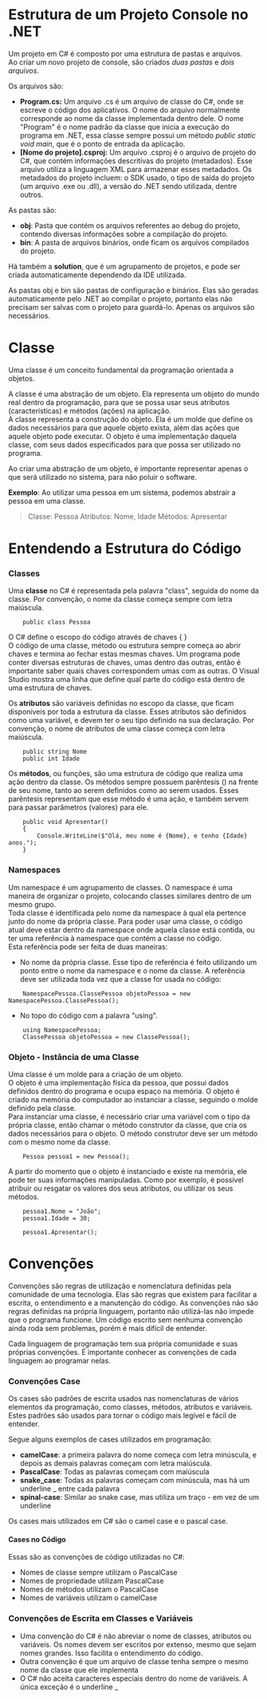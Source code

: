 
# Estrutura de um Projeto Console no .NET

Um projeto em C# é composto por uma estrutura de pastas e arquivos.  
Ao criar um novo projeto de console, são criados *duas pastas* e *dois arquivos*.

Os arquivos são:
- **Program.cs:** Um arquivo .cs é um arquivo de classe do C#, onde se escreve o código dos aplicativos. O nome do arquivo normalmente corresponde ao nome da classe implementada dentro dele. O nome "Program" é o nome padrão da classe que inicia a execução do programa em .NET, essa classe sempre possui um método *public static void main*, que é o ponto de entrada da aplicação.  
- **[Nome do projeto].csproj:** Um arquivo .csproj é o arquivo de projeto do C#, que contém informações descritivas do projeto (metadados). Esse arquivo utiliza a linguagem XML para armazenar esses metadados.
Os metadados do projeto incluem: o SDK usado, o tipo de saída do projeto (um arquivo .exe ou .dll), a versão do .NET sendo utilizada, dentre outros.

As pastas são:
- **obj**: Pasta que contém os arquivos referentes ao debug do projeto, contendo diversas informações sobre a compilação do projeto.  
- **bin**: A pasta de arquivos binários, onde ficam os arquivos compilados do projeto.

Há também a **solution**, que é um agrupamento de projetos, e pode ser criada automaticamente dependendo da IDE utilizada.

As pastas obj e bin são pastas de configuração e binários. Elas são geradas automaticamente pelo .NET ao compilar o projeto, portanto elas não precisam ser salvas com o projeto para guardá-lo. Apenas os arquivos são necessários.

# Classe

Uma classe é um conceito fundamental da programação orientada a objetos.

A classe é uma abstração de um objeto. Ela representa um objeto do mundo real dentro da programação, para que se possa usar seus atributos (características) e métodos (ações) na aplicação.  
A classe representa a construção do objeto. Ela é um molde que define os dados necessários para que aquele objeto exista, além das ações que aquele objeto pode executar. O objeto é uma implementação daquela classe, com seus dados especificados para que possa ser utilizado no programa.

Ao criar uma abstração de um objeto, é importante representar apenas o que será utilizado no sistema, para não poluir o software.  

**Exemplo**: Ao utilizar uma pessoa em um sistema, podemos abstrair a pessoa em uma classe.
> Classe: Pessoa
> Atributos: Nome, Idade
> Métodos: Apresentar

# Entendendo a Estrutura do Código

### Classes

Uma **classe** no C# é representada pela palavra "class", seguida do nome da classe. Por convenção, o nome da classe começa sempre com letra maiúscula.

```
	public class Pessoa
```

O C# define o escopo do código através de chaves { }  
O código de uma classe, método ou estrutura sempre começa ao abrir chaves e termina ao fechar estas mesmas chaves. Um programa pode conter diversas estruturas de chaves, umas dentro das outras, então é importante saber quais chaves correspondem umas com as outras. O Visual Studio mostra uma linha que define qual parte do código está dentro de uma estrutura de chaves.

Os **atributos** são variáveis definidas no escopo da classe, que ficam disponíveis por toda a estrutura da classe. Esses atributos são definidos como uma variável, e devem ter o seu tipo definido na sua declaração. Por convenção, o nome de atributos de uma classe começa com letra maiúscula.

```
	public string Nome
	public int Idade
```

Os **métodos**, ou funções, são uma estrutura de código que realiza uma ação dentro da classe. Os métodos sempre possuem parêntesis () na frente de seu nome, tanto ao serem definidos como ao serem usados. Esses parêntesis representam que esse método é uma ação, e também servem para passar parâmetros (valores) para ele.

```
	public void Apresentar()
	{
		Console.WriteLine($"Olá, meu nome é {Nome}, e tenho {Idade} anos.");
	}
```

### Namespaces

Um namespace é um agrupamento de classes. O namespace é uma maneira de organizar o projeto, colocando classes similares dentro de um mesmo grupo.  
Toda classe é identificada pelo nome da namespace à qual ela pertence junto do nome da própria classe. Para poder usar uma classe, o código atual deve estar dentro da namespace onde aquela classe está contida, ou ter uma referência à namespace que contém a classe no código.  
Esta referência pode ser feita de duas maneiras:
- No nome da própria classe. Esse tipo de referência é feito utilizando um ponto entre o nome da namespace e o nome da classe. A referência deve ser utilizada toda vez que a classe for usada no código:  
```
	NamespacePessoa.ClassePessoa objetoPessoa = new NamespacePessoa.ClassePessoa();
```
- No topo do código com a palavra "using".
```
	using NamespacePessoa;
	ClassePessoa objetoPessoa = new ClassePessoa();
```

### Objeto - Instância de uma Classe

Uma classe é um molde para a criação de um objeto.  
O objeto é uma implementação física da pessoa, que possui dados definidos dentro do programa e ocupa espaço na memória. O objeto é criado na memória do computador ao instanciar a classe, seguindo o molde definido pela classe.  
Para instanciar uma classe, é necessário criar uma variável com o tipo da própria classe, então chamar o método construtor da classe, que cria os dados necessários para o objeto. O método construtor deve ser um método com o mesmo nome da classe.
```
	Pessoa pessoa1 = new Pessoa();
```

A partir do momento que o objeto é instanciado e existe na memória, ele pode ter suas informações manipuladas. Como por exemplo, é possível atribuir ou resgatar os valores dos seus atributos, ou utilizar os seus métodos.
```
	pessoa1.Nome = "João";
	pessoa1.Idade = 30;
	
	pessoa1.Apresentar();
```

# Convenções

Convenções são regras de utilização e nomenclatura definidas pela comunidade de uma tecnologia. Elas são regras que existem para facilitar a escrita, o entendimento e a manutenção do código.
As convenções não são regras definidas na própria linguagem, portanto não utilizá-las não impede que o programa funcione. Um código escrito sem nenhuma convenção ainda roda sem problemas, porém é mais difícil de entender.

Cada linguagem de programação tem sua própria comunidade e suas próprias convenções. É importante conhecer as convenções de cada linguagem ao programar nelas.

### Convenções Case

Os cases são padrões de escrita usados nas nomenclaturas de vários elementos da programação, como classes, métodos, atributos e variáveis. Estes padrões são usados para tornar o código mais legível e fácil de entender.

Segue alguns exemplos de cases utilizados em programação:
- **camelCase**: a primeira palavra do nome começa com letra minúscula, e depois as demais palavras começam com letra maiúscula.
- **PascalCase**: Todas as palavras começam com maiúscula
- **snake_case**: Todas as palavras começam com minúscula, mas há um underline _ entre cada palavra
- **spinal-case**: Similar ao snake case, mas utiliza um traço - em vez de um underline

Os cases mais utilizados em C# são o camel case e o pascal case.

#### Cases no Código

Essas são as convenções de código utilizadas no C#:
- Nomes de classe sempre utilizam o PascalCase
- Nomes de propriedade utilizam PascalCase
- Nomes de métodos utilizam o PascalCase
- Nomes de variáveis utilizam o camelCase

### Convenções de Escrita em Classes e Variáveis

- Uma convenção do C# é não abreviar o nome de classes, atributos ou variáveis. Os nomes devem ser escritos por extenso, mesmo que sejam nomes grandes. Isso facilita o entendimento do código.
- Outra convenção é que um arquivo de classe tenha sempre o mesmo nome da classe que ele implementa
- O C# não aceita caracteres especiais dentro do nome de variáveis. A única exceção é o underline _
